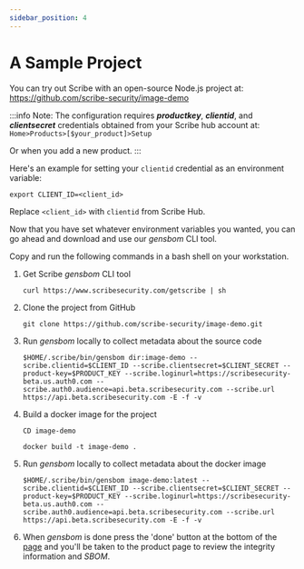 ```yaml
---
sidebar_position: 4
---
```


# A Sample Project

You can try out Scribe with an open-source Node.js project at:  
https://github.com/scribe-security/image-demo

:::info Note:
The configuration requires <em><b>productkey</b></em>, <em><b>clientid</b></em>, and <em><b>clientsecret</b></em> credentials obtained from your Scribe hub account at: `Home>Products>[$your_product]>Setup`

Or when you add a new product.
:::

Here's an example for setting your `clientid` credential as an environment variable:
```
export CLIENT_ID=<client_id>
```
Replace `<client_id>` with `clientid` from Scribe Hub.

Now that you have set whatever environment variables you wanted, you can go ahead and download and use our *gensbom* CLI tool.

Copy and run the following commands in a bash shell on your workstation.
 
1. Get Scribe *gensbom* CLI tool

    ```curl https://www.scribesecurity.com/getscribe | sh```
 
2. Clone the project from GitHub

    ```git clone https://github.com/scribe-security/image-demo.git```

3. Run *gensbom* locally to collect metadata about the source code

    ```$HOME/.scribe/bin/gensbom dir:image-demo --scribe.clientid=$CLIENT_ID --scribe.clientsecret=$CLIENT_SECRET --product-key=$PRODUCT_KEY --scribe.loginurl=https://scribesecurity-beta.us.auth0.com --scribe.auth0.audience=api.beta.scribesecurity.com --scribe.url https://api.beta.scribesecurity.com -E -f -v```

4. Build a docker image for the project

    ```CD image-demo```

    ```docker build -t image-demo .```

5. Run *gensbom* locally to collect metadata about the docker image

    ```$HOME/.scribe/bin/gensbom image-demo:latest --scribe.clientid=$CLIENT_ID --scribe.clientsecret=$CLIENT_SECRET --product-key=$PRODUCT_KEY --scribe.loginurl=https://scribesecurity-beta.us.auth0.com --scribe.auth0.audience=api.beta.scribesecurity.com --scribe.url https://api.beta.scribesecurity.com -E -f -v```

6. When *gensbom* is done press the 'done' button at the bottom of the <a href='https://beta.hub.scribesecurity.com'>page</a> and you'll be taken to the product page to review the integrity information and *SBOM*.
